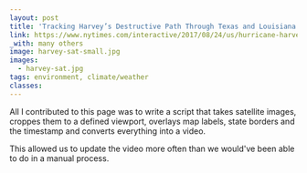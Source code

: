 ```yaml
---
layout: post
title: 'Tracking Harvey’s Destructive Path Through Texas and Louisiana'
link: https://www.nytimes.com/interactive/2017/08/24/us/hurricane-harvey-texas.html
_with: many others
image: harvey-sat-small.jpg
images:
  - harvey-sat.jpg
tags: environment, climate/weather
classes:
---
```


All I contributed to this page was to write a script that takes satellite images, croppes them to a defined viewport, overlays map labels, state borders and the timestamp and converts everything into a video.

This allowed us to update the video more often than we would've been able to do in a manual process.
